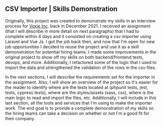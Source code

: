 ## CSV Importer | Skills Demonstration

Originally, this project was created to demonstrate my skills in an interview process for [Voxie Inc](https://www.voxie.com/). back in December 2021. I received an assignment (that I will describe in more detail on next paragraphs) that I had to complete within 4 days and it consisted on creating a csv importer using Laravel and Vue Js. I got the job back then, and now that I'm open for new job opportunities I decided to reuse the project and use it as a skill demonstration for potential hiring teams. I made some improvements in the original project to show off my skills on both backend/frontend tests, devops, and more. Additionally, I refactored some of the logic that I used to import the data and strengthened the validation of the rows in the csv files.

In the next sections, I will describe the requirements set for the importer in the assignment. Also, I will show an overview of the project so it's easier for the reader to identify where are the tests located at (phpunit tests, jest, tests, cypress tests), where are the styles/assets (sass, css), where is the main logic to read and import the files, etc. Additionally, I will include in this last section, all the tools and services that I'm using to make the importer work. The end goal is to provide a complete demonstration of my skills so the hiring teams can take a decision on whether or not I'm a good fit for their company.
